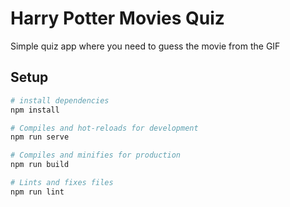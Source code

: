 # Harry Potter Movies Quiz

Simple quiz app where you need to guess the movie from the GIF

## Setup

```bash
# install dependencies
npm install

# Compiles and hot-reloads for development
npm run serve

# Compiles and minifies for production
npm run build

# Lints and fixes files
npm run lint
```

